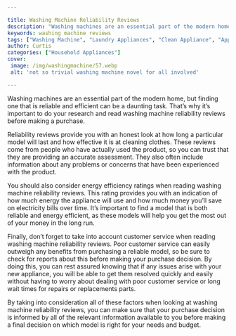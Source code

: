 ```yaml
---

title: Washing Machine Reliability Reviews
description: "Washing machines are an essential part of the modern home, but finding one that is reliable and efficient can be a daunting task. ...keep going and find out"
keywords: washing machine reviews
tags: ["Washing Machine", "Laundry Appliances", "Clean Appliance", "Appliance Reviews"]
author: Curtis
categories: ["Household Appliances"]
cover: 
 image: /img/washingmachine/57.webp
 alt: 'not so trivial washing machine novel for all involved'

---
```


Washing machines are an essential part of the modern home, but finding one that is reliable and efficient can be a daunting task. That’s why it’s important to do your research and read washing machine reliability reviews before making a purchase. 

Reliability reviews provide you with an honest look at how long a particular model will last and how effective it is at cleaning clothes. These reviews come from people who have actually used the product, so you can trust that they are providing an accurate assessment. They also often include information about any problems or concerns that have been experienced with the product. 

You should also consider energy efficiency ratings when reading washing machine reliability reviews. This rating provides you with an indication of how much energy the appliance will use and how much money you’ll save on electricity bills over time. It’s important to find a model that is both reliable and energy efficient, as these models will help you get the most out of your money in the long run. 

Finally, don’t forget to take into account customer service when reading washing machine reliability reviews. Poor customer service can easily outweigh any benefits from purchasing a reliable model, so be sure to check for reports about this before making your purchase decision. By doing this, you can rest assured knowing that if any issues arise with your new appliance, you will be able to get them resolved quickly and easily without having to worry about dealing with poor customer service or long wait times for repairs or replacements parts. 

By taking into consideration all of these factors when looking at washing machine reliability reviews, you can make sure that your purchase decision is informed by all of the relevant information available to you before making a final decision on which model is right for your needs and budget.
